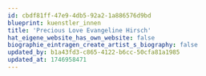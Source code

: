 ```yaml
---
id: cbdf81ff-47e9-4db5-92a2-1a886576d9bd
blueprint: kuenstler_innen
title: 'Precious Love Evangeline Hirsch'
hat_eigene_website_has_own_website: false
biographie_eintragen_create_artist_s_biography: false
updated_by: b1a43fd3-c865-4122-b6cc-50cfa81a1985
updated_at: 1746958471
---
```

